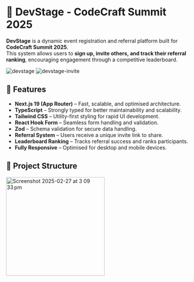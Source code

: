 # 🚀 DevStage - CodeCraft Summit 2025

**DevStage** is a dynamic event registration and referral platform built for **CodeCraft Summit 2025**.  
This system allows users to **sign up, invite others, and track their referral ranking**, encouraging engagement through a competitive leaderboard.

![devstage](https://github.com/user-attachments/assets/87c810f9-7145-4f90-81c5-d456a54432a7)
![devstage-invite](https://github.com/user-attachments/assets/c5699fc9-72cf-42ef-bdaa-38aaaebb76a0)


## 🚀 Features
- **Next.js 19 (App Router)** – Fast, scalable, and optimised architecture.
- **TypeScript** – Strongly typed for better maintainability and scalability.
- **Tailwind CSS** – Utility-first styling for rapid UI development.
- **React Hook Form** – Seamless form handling and validation.
- **Zod** – Schema validation for secure data handling.
- **Referral System** – Users receive a unique invite link to share.
- **Leaderboard Ranking** – Tracks referral success and ranks participants.
- **Fully Responsive** – Optimised for desktop and mobile devices.


## 📂 Project Structure

<img width="268" alt="Screenshot 2025-02-27 at 3 09 33 pm" src="https://github.com/user-attachments/assets/0321c685-455c-4e33-a18c-910edecf6c34" />



